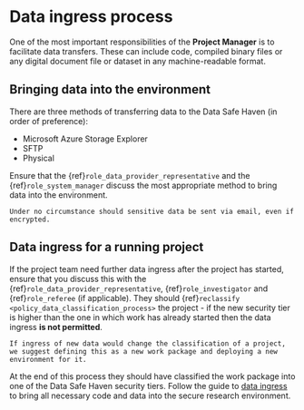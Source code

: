 # Data ingress process

One of the most important responsibilities of the **Project Manager** is to facilitate data transfers.
These can include code, compiled binary files or any digital document file or dataset in any machine-readable format.

## Bringing data into the environment

There are three methods of transferring data to the Data Safe Haven (in order of preference):

- Microsoft Azure Storage Explorer
- SFTP
- Physical

Ensure that the {ref}`role_data_provider_representative` and the {ref}`role_system_manager` discuss the most appropriate method to bring data into the environment.

```{danger}
Under no circumstance should sensitive data be sent via email, even if encrypted.
```

## Data ingress for a running project

If the project team need further data ingress after the project has started, ensure that you discuss this with the {ref}`role_data_provider_representative`, {ref}`role_investigator` and {ref}`role_referee` (if applicable).
They should {ref}`reclassify <policy_data_classification_process>` the project - if the new security tier is higher than the one in which work has already started then the data ingress **is not permitted**.

```{warning}
If ingress of new data would change the classification of a project, we suggest defining this as a new work package and deploying a new environment for it.
```

At the end of this process they should have classified the work package into one of the Data Safe Haven security tiers.
Follow the guide to [data ingress](data_ingress.md) to bring all necessary code and data into the secure research environment.
